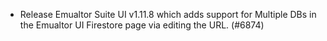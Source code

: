 - Release Emualtor Suite UI v1.11.8 which adds support for Multiple DBs in the Emualtor UI Firestore page via editing the URL. (#6874)
